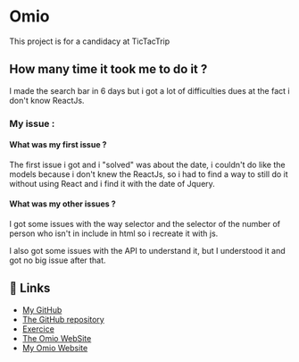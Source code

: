 
# Omio

This project is for a candidacy at TicTacTrip


## How many time it took me to do it ?

I made the search bar in 6 days but i got a lot of difficulties dues at the fact i don't know ReactJs.

### My issue :

#### What was my first issue ?

The first issue i got and i "solved" was about the date, i couldn't do like the models because i don't knew the ReactJs, so i had to find a way to still do it without using React and i find it with the date of Jquery.

#### What was my other issues ?

I got some issues with the way selector and the selector of the number of person who isn't in include in html so i recreate it with js.

I also got some issues with the API to understand it, but I understood it and got no big issue after that.

## 🔗 Links

- [My GitHub](https://github.com/Lomudru)
- [The GitHub repository](https://github.com/Lomudru/Omio)
- [Exercice](https://tictactrip.notion.site/Front-7511eeb4fd5c4dcdb447ca91f37cd0f4)
- [The Omio WebSite](https://www.omio.com/)
- [My Omio Website](https://lomudru.github.io/Omio/)
